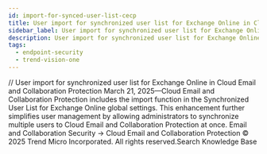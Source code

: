 ```yaml
---
id: import-for-synced-user-list-cecp
title: User import for synchronized user list for Exchange Online in Cloud Email and Collaboration Protection
sidebar_label: User import for synchronized user list for Exchange Online in Cloud Email and Collaboration Protection
description: User import for synchronized user list for Exchange Online in Cloud Email and Collaboration Protection
tags:
  - endpoint-security
  - trend-vision-one
---
```


/*<![CDATA[*/ $('#title').html($('meta[name=map-description]').attr('content')); /*]]>*/ User import for synchronized user list for Exchange Online in Cloud Email and Collaboration Protection March 21, 2025—Cloud Email and Collaboration Protection includes the import function in the Synchronized User List for Exchange Online global settings. This enhancement further simplifies user management by allowing administrators to synchronize multiple users to Cloud Email and Collaboration Protection at once. Email and Collaboration Security → Cloud Email and Collaboration Protection © 2025 Trend Micro Incorporated. All rights reserved.Search Knowledge Base